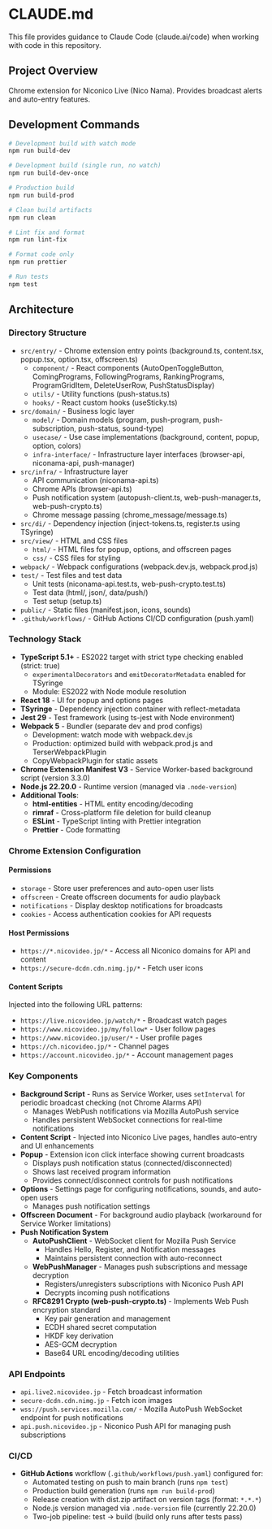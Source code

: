 # CLAUDE.md

This file provides guidance to Claude Code (claude.ai/code) when working with code in this repository.

## Project Overview

Chrome extension for Niconico Live (Nico Nama). Provides broadcast alerts and auto-entry features.

## Development Commands

```bash
# Development build with watch mode
npm run build-dev

# Development build (single run, no watch)
npm run build-dev-once

# Production build
npm run build-prod

# Clean build artifacts
npm run clean

# Lint fix and format
npm run lint-fix

# Format code only
npm run prettier

# Run tests
npm test
```

## Architecture

### Directory Structure
- `src/entry/` - Chrome extension entry points (background.ts, content.tsx, popup.tsx, option.tsx, offscreen.ts)
  - `component/` - React components (AutoOpenToggleButton, ComingPrograms, FollowingPrograms, RankingPrograms, ProgramGridItem, DeleteUserRow, PushStatusDisplay)
  - `utils/` - Utility functions (push-status.ts)
  - `hooks/` - React custom hooks (useSticky.ts)
- `src/domain/` - Business logic layer
  - `model/` - Domain models (program, push-program, push-subscription, push-status, sound-type)
  - `usecase/` - Use case implementations (background, content, popup, option, colors)
  - `infra-interface/` - Infrastructure layer interfaces (browser-api, niconama-api, push-manager)
- `src/infra/` - Infrastructure layer
  - API communication (niconama-api.ts)
  - Chrome APIs (browser-api.ts)
  - Push notification system (autopush-client.ts, web-push-manager.ts, web-push-crypto.ts)
  - Chrome message passing (chrome_message/message.ts)
- `src/di/` - Dependency injection (inject-tokens.ts, register.ts using TSyringe)
- `src/view/` - HTML and CSS files
  - `html/` - HTML files for popup, options, and offscreen pages
  - `css/` - CSS files for styling
- `webpack/` - Webpack configurations (webpack.dev.js, webpack.prod.js)
- `test/` - Test files and test data
  - Unit tests (niconama-api.test.ts, web-push-crypto.test.ts)
  - Test data (html/, json/, data/push/)
  - Test setup (setup.ts)
- `public/` - Static files (manifest.json, icons, sounds)
- `.github/workflows/` - GitHub Actions CI/CD configuration (push.yaml)

### Technology Stack
- **TypeScript 5.1+** - ES2022 target with strict type checking enabled (strict: true)
  - `experimentalDecorators` and `emitDecoratorMetadata` enabled for TSyringe
  - Module: ES2022 with Node module resolution
- **React 18** - UI for popup and options pages
- **TSyringe** - Dependency injection container with reflect-metadata
- **Jest 29** - Test framework (using ts-jest with Node environment)
- **Webpack 5** - Bundler (separate dev and prod configs)
  - Development: watch mode with webpack.dev.js
  - Production: optimized build with webpack.prod.js and TerserWebpackPlugin
  - CopyWebpackPlugin for static assets
- **Chrome Extension Manifest V3** - Service Worker-based background script (version 3.3.0)
- **Node.js 22.20.0** - Runtime version (managed via `.node-version`)
- **Additional Tools**:
  - **html-entities** - HTML entity encoding/decoding
  - **rimraf** - Cross-platform file deletion for build cleanup
  - **ESLint** - TypeScript linting with Prettier integration
  - **Prettier** - Code formatting

### Chrome Extension Configuration

#### Permissions
- `storage` - Store user preferences and auto-open user lists
- `offscreen` - Create offscreen documents for audio playback
- `notifications` - Display desktop notifications for broadcasts
- `cookies` - Access authentication cookies for API requests

#### Host Permissions
- `https://*.nicovideo.jp/*` - Access all Niconico domains for API and content
- `https://secure-dcdn.cdn.nimg.jp/*` - Fetch user icons

#### Content Scripts
Injected into the following URL patterns:
- `https://live.nicovideo.jp/watch/*` - Broadcast watch pages
- `https://www.nicovideo.jp/my/follow*` - User follow pages
- `https://www.nicovideo.jp/user/*` - User profile pages
- `https://ch.nicovideo.jp/*` - Channel pages
- `https://account.nicovideo.jp/*` - Account management pages

### Key Components
- **Background Script** - Runs as Service Worker, uses `setInterval` for periodic broadcast checking (not Chrome Alarms API)
  - Manages WebPush notifications via Mozilla AutoPush service
  - Handles persistent WebSocket connections for real-time notifications
- **Content Script** - Injected into Niconico Live pages, handles auto-entry and UI enhancements
- **Popup** - Extension icon click interface showing current broadcasts
  - Displays push notification status (connected/disconnected)
  - Shows last received program information
  - Provides connect/disconnect controls for push notifications
- **Options** - Settings page for configuring notifications, sounds, and auto-open users
  - Manages push notification settings
- **Offscreen Document** - For background audio playback (workaround for Service Worker limitations)
- **Push Notification System**
  - **AutoPushClient** - WebSocket client for Mozilla Push Service
    - Handles Hello, Register, and Notification messages
    - Maintains persistent connection with auto-reconnect
  - **WebPushManager** - Manages push subscriptions and message decryption
    - Registers/unregisters subscriptions with Niconico Push API
    - Decrypts incoming push notifications
  - **RFC8291 Crypto (web-push-crypto.ts)** - Implements Web Push encryption standard
    - Key pair generation and management
    - ECDH shared secret computation
    - HKDF key derivation
    - AES-GCM decryption
    - Base64 URL encoding/decoding utilities

### API Endpoints
- `api.live2.nicovideo.jp` - Fetch broadcast information
- `secure-dcdn.cdn.nimg.jp` - Fetch icon images
- `wss://push.services.mozilla.com/` - Mozilla AutoPush WebSocket endpoint for push notifications
- `api.push.nicovideo.jp` - Niconico Push API for managing push subscriptions

### CI/CD
- **GitHub Actions** workflow (`.github/workflows/push.yaml`) configured for:
  - Automated testing on push to main branch (runs `npm test`)
  - Production build generation (runs `npm run build-prod`)
  - Release creation with dist.zip artifact on version tags (format: `*.*.*`)
  - Node.js version managed via `.node-version` file (currently 22.20.0)
  - Two-job pipeline: test → build (build only runs after tests pass)